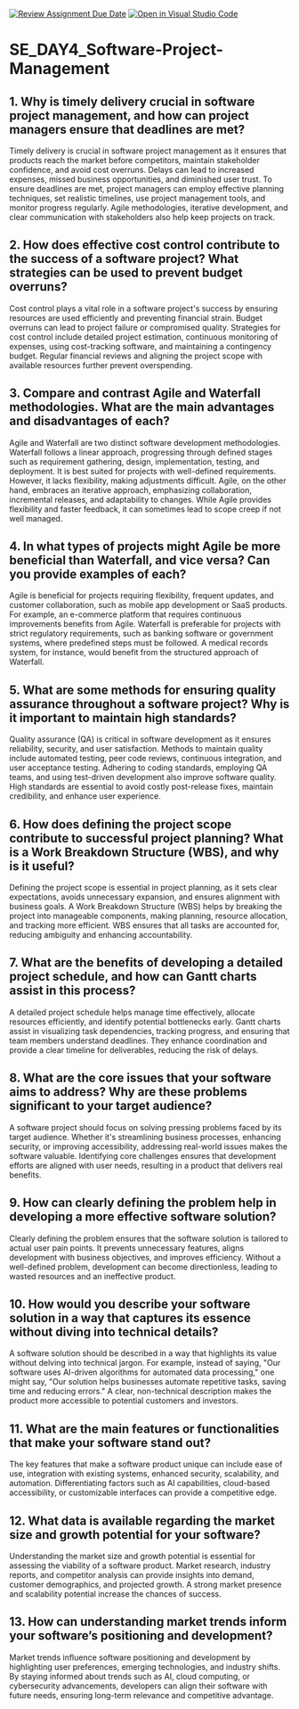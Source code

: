 [![Review Assignment Due Date](https://classroom.github.com/assets/deadline-readme-button-22041afd0340ce965d47ae6ef1cefeee28c7c493a6346c4f15d667ab976d596c.svg)](https://classroom.github.com/a/9pw6JKcu)
[![Open in Visual Studio Code](https://classroom.github.com/assets/open-in-vscode-2e0aaae1b6195c2367325f4f02e2d04e9abb55f0b24a779b69b11b9e10269abc.svg)](https://classroom.github.com/online_ide?assignment_repo_id=18437342&assignment_repo_type=AssignmentRepo)
# SE_DAY4_Software-Project-Management
## 1. Why is timely delivery crucial in software project management, and how can project managers ensure that deadlines are met?
Timely delivery is crucial in software project management as it ensures that products reach the market before competitors, maintain stakeholder confidence, and avoid cost overruns. Delays can lead to increased expenses, missed business opportunities, and diminished user trust. To ensure deadlines are met, project managers can employ effective planning techniques, set realistic timelines, use project management tools, and monitor progress regularly. Agile methodologies, iterative development, and clear communication with stakeholders also help keep projects on track.
## 2. How does effective cost control contribute to the success of a software project? What strategies can be used to prevent budget overruns?
Cost control plays a vital role in a software project's success by ensuring resources are used efficiently and preventing financial strain. Budget overruns can lead to project failure or compromised quality. Strategies for cost control include detailed project estimation, continuous monitoring of expenses, using cost-tracking software, and maintaining a contingency budget. Regular financial reviews and aligning the project scope with available resources further prevent overspending.
## 3. Compare and contrast Agile and Waterfall methodologies. What are the main advantages and disadvantages of each?
Agile and Waterfall are two distinct software development methodologies. Waterfall follows a linear approach, progressing through defined stages such as requirement gathering, design, implementation, testing, and deployment. It is best suited for projects with well-defined requirements. However, it lacks flexibility, making adjustments difficult. Agile, on the other hand, embraces an iterative approach, emphasizing collaboration, incremental releases, and adaptability to changes. While Agile provides flexibility and faster feedback, it can sometimes lead to scope creep if not well managed.
## 4. In what types of projects might Agile be more beneficial than Waterfall, and vice versa? Can you provide examples of each?
Agile is beneficial for projects requiring flexibility, frequent updates, and customer collaboration, such as mobile app development or SaaS products. For example, an e-commerce platform that requires continuous improvements benefits from Agile. Waterfall is preferable for projects with strict regulatory requirements, such as banking software or government systems, where predefined steps must be followed. A medical records system, for instance, would benefit from the structured approach of Waterfall.
## 5. What are some methods for ensuring quality assurance throughout a software project? Why is it important to maintain high standards?
Quality assurance (QA) is critical in software development as it ensures reliability, security, and user satisfaction. Methods to maintain quality include automated testing, peer code reviews, continuous integration, and user acceptance testing. Adhering to coding standards, employing QA teams, and using test-driven development also improve software quality. High standards are essential to avoid costly post-release fixes, maintain credibility, and enhance user experience.
## 6. How does defining the project scope contribute to successful project planning? What is a Work Breakdown Structure (WBS), and why is it useful?
Defining the project scope is essential in project planning, as it sets clear expectations, avoids unnecessary expansion, and ensures alignment with business goals. A Work Breakdown Structure (WBS) helps by breaking the project into manageable components, making planning, resource allocation, and tracking more efficient. WBS ensures that all tasks are accounted for, reducing ambiguity and enhancing accountability.
## 7. What are the benefits of developing a detailed project schedule, and how can Gantt charts assist in this process?
A detailed project schedule helps manage time effectively, allocate resources efficiently, and identify potential bottlenecks early. Gantt charts assist in visualizing task dependencies, tracking progress, and ensuring that team members understand deadlines. They enhance coordination and provide a clear timeline for deliverables, reducing the risk of delays.
## 8. What are the core issues that your software aims to address? Why are these problems significant to your target audience?
A software project should focus on solving pressing problems faced by its target audience. Whether it's streamlining business processes, enhancing security, or improving accessibility, addressing real-world issues makes the software valuable. Identifying core challenges ensures that development efforts are aligned with user needs, resulting in a product that delivers real benefits.
## 9. How can clearly defining the problem help in developing a more effective software solution?
Clearly defining the problem ensures that the software solution is tailored to actual user pain points. It prevents unnecessary features, aligns development with business objectives, and improves efficiency. Without a well-defined problem, development can become directionless, leading to wasted resources and an ineffective product.
## 10. How would you describe your software solution in a way that captures its essence without diving into technical details?
A software solution should be described in a way that highlights its value without delving into technical jargon. For example, instead of saying, "Our software uses AI-driven algorithms for automated data processing," one might say, "Our solution helps businesses automate repetitive tasks, saving time and reducing errors." A clear, non-technical description makes the product more accessible to potential customers and investors.
## 11. What are the main features or functionalities that make your software stand out?
The key features that make a software product unique can include ease of use, integration with existing systems, enhanced security, scalability, and automation. Differentiating factors such as AI capabilities, cloud-based accessibility, or customizable interfaces can provide a competitive edge.
## 12. What data is available regarding the market size and growth potential for your software?
Understanding the market size and growth potential is essential for assessing the viability of a software product. Market research, industry reports, and competitor analysis can provide insights into demand, customer demographics, and projected growth. A strong market presence and scalability potential increase the chances of success.
## 13. How can understanding market trends inform your software’s positioning and development?
Market trends influence software positioning and development by highlighting user preferences, emerging technologies, and industry shifts. By staying informed about trends such as AI, cloud computing, or cybersecurity advancements, developers can align their software with future needs, ensuring long-term relevance and competitive advantage.
